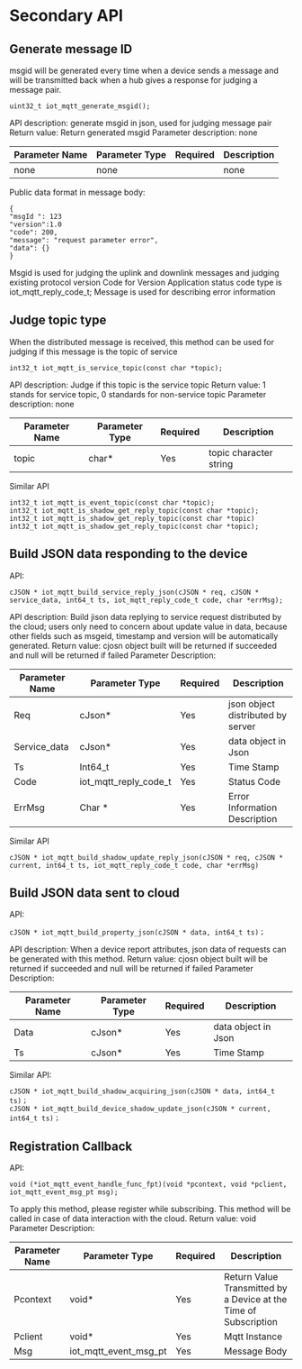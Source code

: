 # Secondary API

## Generate message ID

msgid will be generated every time when a device sends a message and will be transmitted back when a hub gives a response for judging a message pair.
```
uint32_t iot_mqtt_generate_msgid();
```
API description: generate msgid in json, used for judging message pair
Return value: Return generated msgid
Parameter description: none

| **Parameter Name** | **Parameter Type** | **Required** | **Description** |
| ---------- | ------------ | -------- | -------- |
| none       | none         |          | none     |

Public data format in message body:
```
{
"msgId ": 123
"version":1.0
"code": 200,
"message": "request parameter error",
"data": {}
}
```
  Msgid is used for judging the uplink and downlink messages and judging existing protocol version Code for Version   Application status code type is iot_mqtt_reply_code_t;
  Message is used for describing error information

## Judge topic type

When the distributed message is received, this method can be used for judging if this message is the topic of service
```
int32_t iot_mqtt_is_service_topic(const char *topic);
```
API description: Judge if this topic is the service topic
Return value: 1 stands for service  topic, 0 standards for non-service topic
Parameter description: none

| **Parameter Name** | **Parameter Type** | **Required** | **Description**    |
| ---------- | ------------ | -------- | ----------- |
| topic      | char*        | Yes       | topic character string |

 

Similar API
```
int32_t iot_mqtt_is_event_topic(const char *topic);
int32_t iot_mqtt_is_shadow_get_reply_topic(const char *topic);
int32_t iot_mqtt_is_shadow_get_reply_topic(const char *topic)
int32_t iot_mqtt_is_shadow_get_reply_topic(const char *topic);
```
## Build JSON data responding to the device

API:
```
cJSON * iot_mqtt_build_service_reply_json(cJSON * req, cJSON * service_data, int64_t ts, iot_mqtt_reply_code_t code, char *errMsg);
```
API description: Build jison data replying to service request distributed by the cloud; users only need to concern about update value in data, because other fields such as msgeid, timestamp and version will be automatically generated.
Return value: cjosn object built will be returned if succeeded and null will be returned if failed
Parameter Description:

| **Parameter Name**   | **Parameter Type**          | **Required** | **Description**             |
| ------------ | --------------------- | -------- | -------------------- |
| Req          | cJson*                | Yes       | json object distributed by server |
| Service_data | cJson*                | Yes        | data object in Json     |
| Ts           | Int64_t               | Yes       | Time Stamp               |
| Code         | iot_mqtt_reply_code_t | Yes       | Status Code               |
| ErrMsg       | Char   *              | Yes       | Error Information Description         |

Similar API
```
cJSON * iot_mqtt_build_shadow_update_reply_json(cJSON * req, cJSON * current, int64_t ts, iot_mqtt_reply_code_t code, char *errMsg)
```
## Build JSON data sent to cloud
API:
```
cJSON * iot_mqtt_build_property_json(cJSON * data, int64_t ts)；
```
API description: When a device report attributes, json data of requests can be generated with this method.
Return value: cjosn object built will be returned if succeeded and null will be returned if failed
Parameter Description:

| **Parameter Name** | **Parameter Type** | **Required** | **Description**         |
| ---------- | ------------ | -------- | ---------------- |
| Data       | cJson*       | Yes        | data object in Json |
| Ts         | cJson*       | Yes       | Time Stamp           |

Similar API:
```
cJSON * iot_mqtt_build_shadow_acquiring_json(cJSON * data, int64_t ts)；
cJSON * iot_mqtt_build_device_shadow_update_json(cJSON * current, int64_t ts)；
```
## Registration Callback

API:
```
void (*iot_mqtt_event_handle_func_fpt)(void *pcontext, void *pclient, iot_mqtt_event_msg_pt msg);
```
To apply this method, please register while subscribing. This method will be called in case of data interaction with the cloud.
Return value: void
Parameter Description:

| **Parameter Name** | **Parameter Type**          | **Required** | **Description**               |
| ---------- | --------------------- | -------- | ---------------------- |
| Pcontext   | void*                 | Yes       | Return Value Transmitted by a Device at the Time of Subscription |
| Pclient    | void*                 | Yes       | Mqtt Instance               |
| Msg        | iot_mqtt_event_msg_pt | Yes       | Message Body                 |

 
